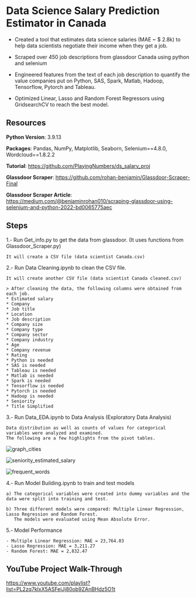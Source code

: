 # Data Science Salary Prediction Estimator in Canada

- Created a tool that estimates data science salaries (MAE ~ $ 2.8k) to help data scientists negotiate their income when they get a job.

- Scraped over 450 job descriptions from glassdoor Canada using python and selenium

- Engineered features from the text of each job description to quantify the value companies put on Python, SAS, Spark, Matlab, Hadoop, Tensorflow, Pytorch and Tableau.
 
- Optimized Linear, Lasso and Random Forest Regressors using GridsearchCV to reach the best model.



## Resources
**Python Version**: 3.9.13

**Packages**: Pandas, NumPy, Matplotlib, Seaborn, Selenium==4.8.0, Wordcloud==1.8.2.2

**Tutorial**: https://github.com/PlayingNumbers/ds_salary_proj

**Glassdoor Scraper**: https://github.com/rohan-benjamin/Glassdoor-Scraper-Final

**Glassdoor Scraper Article**: https://medium.com/@benjaminrohan010/scraping-glassdoor-using-selenium-and-python-2022-bd0065775aec


## Steps

1.- Run Get_info.py to get the data from glassdoor. (It uses functions from Glassdoor_Scraper.py)

    It will create a CSV file (data scientist Canada.csv)

2.- Run Data Cleaning.ipynb to clean the CSV file. 

    It will create another CSV file (data scientist Canada cleaned.csv)
    
    > After cleaning the data, the following columns were obtained from each job.
    * Estimated salary
    * Company
    * Job title
    * Location
    * Job description
    * Company size
    * Company type
    * Company sector
    * Company industry
    * Age
    * Company revenue
    * Rating
    * Python is needed
    * SAS is needed
    * Tableau is needed
    * Matlab is needed
    * Spark is needed
    * Tensorflow is needed
    * Pytorch is needed
    * Hadoop is needed
    * Seniority
    * Title Simplified
   
3.- Run Data_EDA.ipynb to Data Analysis (Exploratory Data Analysis)

    Data distribution as well as counts of values for categorical variables were analyzed and examined. 
    The following are a few highlights from the pivot tables.
    
    
   ![graph_cities](https://user-images.githubusercontent.com/21091686/220508186-e3c395db-c3a6-4d6e-bfeb-53c03c043644.png)

   ![seniority_estimated_salary](https://user-images.githubusercontent.com/21091686/220508562-970f7bd4-90b3-4aeb-ae53-40b6e6b605f3.png)

   ![frequent_words](https://user-images.githubusercontent.com/21091686/220508684-d363ead1-df1b-4f10-8fc9-96b8dddc0005.png)
   
4.- Run Model Building.ipynb to train and test models
    
    a) The categorical variables were created into dummy variables and the data were split into training and test.
    
    b) Three different models were compared: Multiple Linear Regression, Lasso Regression and Random Forest.
       The models were evaluated using Mean Absolute Error.
       
5.- Model Performance
    
    - Multiple Linear Regression: MAE = 23,764.03
    - Lasso Regression: MAE = 3,211.27
    - Random Forest: MAE = 2,832.47


## YouTube Project Walk-Through

https://www.youtube.com/playlist?list=PL2zq7klxX5ASFejJj80ob9ZAnBHdz5O1t
